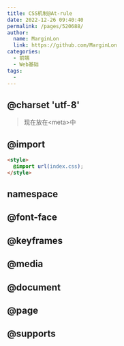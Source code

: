 ```yaml
---
title: CSS机制@At-rule
date: 2022-12-26 09:40:40
permalink: /pages/520688/
author: 
  name: MarginLon
  link: https://github.com/MarginLon
categories: 
  - 前端
  - Web基础
tags: 
  - 
---
```


## @charset 'utf-8'

> 现在放在\<meta\>中

## @import

```html
<style>
  @import url(index.css);
</style>
```

## namespace

## @font-face

## @keyframes

## @media

## @document

## @page

## @supports
